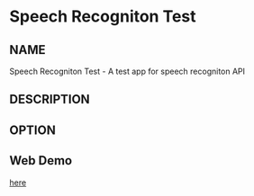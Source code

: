 # Speech Recogniton Test
## NAME
Speech Recogniton Test - A test app for speech recogniton API 

## DESCRIPTION

## OPTION

## Web Demo
[here](https://arei1126.github.io/SpeechRecognitionTest/)

